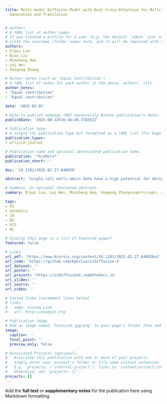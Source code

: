 ```yaml
---
title: Multi-modal Diffusion Model with Dual-Cross-Attention for Multi-Omics Data
  Generation and Translation


# Authors
# A YAML list of author names
# If you created a profile for a user (e.g. the default `admin` user at `content/authors/admin/`), 
# write the username (folder name) here, and it will be replaced with their full name and linked to their profile.
authors:
- Erpai Luo
- Qiao Liu
- Minsheng Hao
- Lei Wei
- Xuegong Zhang

# Author notes (such as 'Equal Contribution')
# A YAML list of notes for each author in the above `authors` list
author_notes:
- "Equal contribution"
- "Equal contribution"

date: '2025-01-01'

# Date to publish webpage (NOT necessarily Bibtex publication's date).
publishDate: '2025-08-14T16:46:40.378352Z'

# Publication type.
# A single CSL publication type but formatted as a YAML list (for Hugo requirements).
publication_types:
- article-journal

# Publication name and optional abbreviated publication name.
publication: '*bioRxiv*'
publication_short: ''

doi: '10.1101/2025.02.27.640020'

abstract: 'Single-cell multi-omics data have a high potential for deciphering complex cellular mechanisms. But simultaneously measuring multi-omics data from the same cells is still challenging, which calls for computational methods to integrate data of multiple modalities and generate unobserved data. In this paper, we present scDiffusion-X, a latent diffusion model tailored for this task. The model uses autoencoders to map the multi-modalities into low-dimensional latent spaces, coupled with a Dual-Cross-Attention (DCA) module we invented to learn hidden links between modalities. DCA enables the model to unravel interactions among features of multiple modalities and interpretable integration of multi-omics data. We designed a framework with DCA to extract comprehensive cell-type specific heterogeneous gene regulatory network. scDiffusion-X not only excels in generating multi-omics data under various conditions, but also can translate data between modalities with high fidelity, which cannot be achieved with existing multi-omics data simulators. Extensive benchmarking experiments showed that scDiffusion-X has superior performance in scalability, quality of generated data, and model interpretability compared with existing methods. It can serve as a powerful tool for unlocking the potential of single-cell multi-omics data, dissecting regulatory relationships, predicting perturbation responses, and identifying biomarkers and regulatory patterns.'

# Summary. An optional shortened abstract.
summary: Erpai Luo, Lei Wei, Minsheng Hao, Xuegong Zhang<sup>†</sup>, <ins>Qiao Liu</ins><sup>†</sup>. bioRxiv 2025 (Nat. Commun. in revision)

tags:
- AI
- Genomics
- CB
- MI
- SCG
- HL

# Display this page in a list of Featured pages?
featured: false

# Links
url_pdf: 'https://www.biorxiv.org/content/10.1101/2025.02.27.640020v2'
url_code: 'https://github.com/EperLuo/scDiffusion-X'
url_dataset: ''
url_poster: ''
url_project: 'https://scDiffusionX.readthedocs.io'
url_slides: ''
url_source: ''
url_video: ''

# Custom links (uncomment lines below)
# links:
# - name: Custom Link
#   url: http://example.org

# Publication image
# Add an image named `featured.jpg/png` to your page's folder then add a caption below.
image:
  caption: ''
  focal_point: ''
  preview_only: false

# Associated Projects (optional).
#   Associate this publication with one or more of your projects.
#   Simply enter your project's folder or file name without extension.
#   E.g. `projects: ['internal-project']` links to `content/project/internal-project/index.md`.
#   Otherwise, set `projects: []`.
projects: []
---
```


Add the **full text** or **supplementary notes** for the publication here using Markdown formatting.
